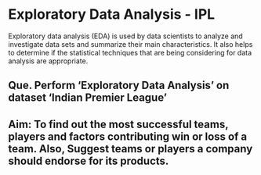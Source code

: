 # Exploratory Data Analysis - IPL
Exploratory data analysis (EDA) is used by data scientists to analyze and investigate data sets and summarize their main characteristics.
It also helps to determine if the statistical techniques that are being considering for data analysis are appropriate.

## Que. Perform ‘Exploratory Data Analysis’ on dataset ‘Indian Premier League’
## Aim: To find out the most successful teams, players and factors contributing win or loss of a team. Also, Suggest teams or players a company should endorse for its products.
